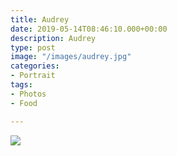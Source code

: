 ```yaml
---
title: Audrey
date: 2019-05-14T08:46:10.000+00:00
description: Audrey
type: post
image: "/images/audrey.jpg"
categories:
- Portrait
tags:
- Photos
- Food

---
```

![](/images/daviescol-children14x14each.jpg)